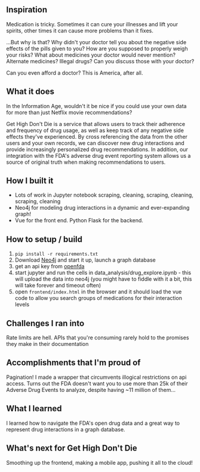 
## Inspiration 
Medication is tricky. Sometimes it can cure your illnesses and lift your spirits, other times it can cause more problems than it fixes. 

...But why is that? 
Why didn't your doctor tell you about the negative side effects of the pills given to you? How are you supposed to properly weigh your risks? What about medicines your doctor would never mention? Alternate medicines? Illegal drugs? Can you discuss those with your doctor?

Can you even afford a doctor? This is America, after all. 

## What it does
In the Information Age, wouldn't it be nice if you could use your own data for more than just Netflix movie recommendations?

Get High Don't Die is a service that allows users to track their adherence and frequency of drug usage, as well as keep track of any negative side effects they've experienced. By cross referencing the data from the other users and your own records, we can discover new drug interactions and provide increasingly personalized drug recommendations. In addition, our integration with the FDA's adverse drug event reporting system allows us a source of original truth when making recommendations to users.

## How I built it
- Lots of work in Jupyter notebook scraping, cleaning, scraping, cleaning, scraping, cleaning 
- Neo4j for modeling drug interactions in a dynamic and ever-expanding graph!
- Vue for the front end. Python Flask for the backend.

## How to setup / build
1. `pip install -r requirements.txt`
1. Download [Neo4j](https://neo4j.com/) and start it up, launch a graph database
1. get an api key from [openfda](https://open.fda.gov/apis/)
1. start jupyter and run the cells in data_analysis/drug_explore.ipynb - this will upload the data into neo4j (you might have to fiddle with it a bit, this will take forever and timeout often)
1. open `frontend/index.html` in the browser and it should load the vue code to allow you search groups of medications for their interaction levels

## Challenges I ran into
Rate limits are hell. APIs that you're consuming rarely hold to the promises they make in their documentation 

## Accomplishments that I'm proud of
Pagination! I made a wrapper that circumvents illogical restrictions on api access. Turns out the FDA doesn't want you to use more than 25k of their Adverse Drug Events to analyze, despite having ~11 million of them...

## What I learned
I learned how to navigate the FDA's open drug data and a great way to represent drug interactions in a graph database.

## What's next for Get High Don't Die
Smoothing up the frontend, making a mobile app, pushing it all to the cloud!
